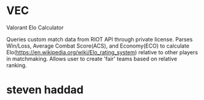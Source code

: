 # VEC
Valorant Elo Calculator

Queries custom match data from RIOT API through private license.
Parses Win/Loss, Average Combat Score(ACS), and Economy(ECO) to calculate Elo(https://en.wikipedia.org/wiki/Elo_rating_system) relative to other players in matchmaking.
Allows user to create 'fair' teams based on relative ranking.

# steven haddad